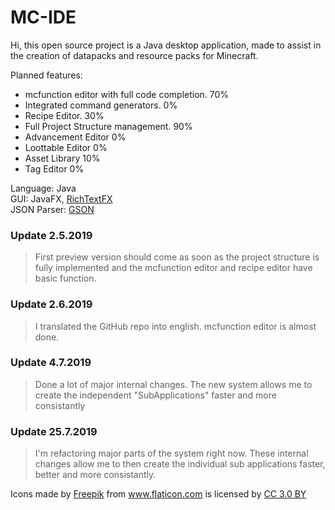 # MC-IDE

Hi, this open source project is a Java desktop application, made to assist in the creation of datapacks and resource packs for Minecraft.

Planned features:
* mcfunction editor with full code completion. 70%
* Integrated command generators. 0%
* Recipe Editor. 30%
* Full Project Structure management. 90%
* Advancement Editor 0%
* Loottable Editor 0%
* Asset Library 10%
* Tag Editor 0%

Language: Java  
GUI: JavaFX, [RichTextFX](https://github.com/FXMisc/RichTextFX)  
JSON Parser: [GSON](https://github.com/google/gson)

### Update 2.5.2019
> First preview version should come as soon as the project structure is fully implemented and the mcfunction editor and recipe editor have basic function.

### Update 2.6.2019
> I translated the GitHub repo into english. mcfunction editor is almost done.

### Update 4.7.2019
> Done a lot of major internal changes. The new system allows me to create the independent "SubApplications" faster and more consistantly

### Update 25.7.2019
> I'm refactoring major parts of the system right now. These internal changes allow me to then create the individual sub applications faster, better and more consistantly.


<div>Icons made by <a href="https://www.freepik.com/" title="Freepik">Freepik</a> from <a href="https://www.flaticon.com/" 			    title="Flaticon">www.flaticon.com</a> is licensed by <a href="http://creativecommons.org/licenses/by/3.0/" 			    title="Creative Commons BY 3.0" target="_blank">CC 3.0 BY</a></div> 
